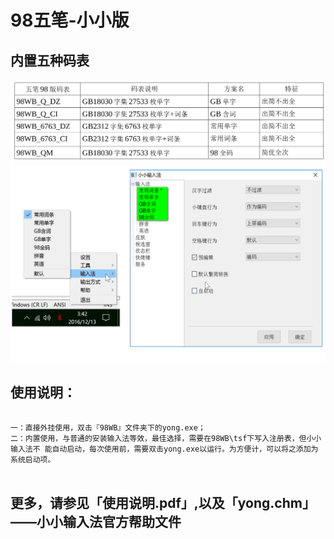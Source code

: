 # 98五笔-小小版

## 内置五种码表

![码表](./xxwb.png)
![设定](./xxwb1.png)


## 使用说明：

```

一：直接外挂使用，双击『98WB』文件夹下的yong.exe；
二：内置使用，与普通的安装输入法等效，最佳选择，需要在98WB\tsf下写入注册表，但小小输入法不 能自动启动，每次使用前，需要双击yong.exe以运行。为方便计，可以将之添加为系统启动项。


```

## 更多，请参见「使用说明.pdf」,以及「yong.chm」——小小输入法官方帮助文件
